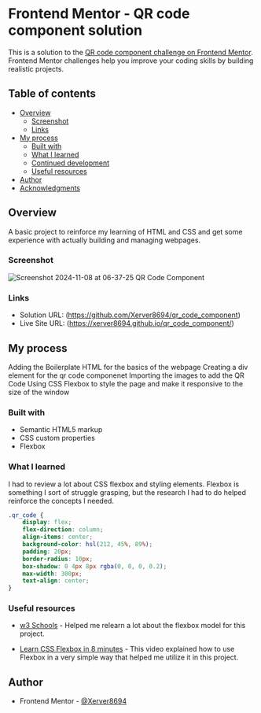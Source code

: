 # Frontend Mentor - QR code component solution

This is a solution to the [QR code component challenge on Frontend Mentor](https://www.frontendmentor.io/challenges/qr-code-component-iux_sIO_H). Frontend Mentor challenges help you improve your coding skills by building realistic projects. 

## Table of contents

- [Overview](#overview)
  - [Screenshot](#screenshot)
  - [Links](#links)
- [My process](#my-process)
  - [Built with](#built-with)
  - [What I learned](#what-i-learned)
  - [Continued development](#continued-development)
  - [Useful resources](#useful-resources)
- [Author](#author)
- [Acknowledgments](#acknowledgments)

## Overview

A basic project to reinforce my learning of HTML and CSS and get some experience with actually building and managing webpages. 

### Screenshot

![Screenshot 2024-11-08 at 06-37-25 QR Code Component](https://github.com/user-attachments/assets/67449506-fc61-4782-8aa7-44b32ac3a0a3)


### Links

- Solution URL: (https://github.com/Xerver8694/qr_code_component)
- Live Site URL: (https://xerver8694.github.io/qr_code_component/)

## My process

Adding the Boilerplate HTML for the basics of the webpage
Creating a div element for the qr code componenet
Importing the images to add the QR Code
Using CSS Flexbox to style the page and make it responsive to the size of the window

### Built with

- Semantic HTML5 markup
- CSS custom properties
- Flexbox

### What I learned

I had to review a lot about CSS flexbox and styling elements. Flexbox is something I sort of struggle grasping, but the research I had to do helped reinforce the concepts I needed.

```css
.qr_code {
    display: flex;
    flex-direction: column;
    align-items: center;
    background-color: hsl(212, 45%, 89%);
    padding: 20px;
    border-radius: 10px;
    box-shadow: 0 4px 8px rgba(0, 0, 0, 0.2); 
    max-width: 300px; 
    text-align: center;
}

```
### Useful resources

- [w3 Schools](https://www.w3schools.com/css/css3_flexbox.asp) - Helped me relearn a lot about the flexbox model for this project. 

- [Learn CSS Flexbox in 8 minutes](https://www.youtube.com/watch?v=phWxA89Dy94) - This video explained how to use Flexbox in a very simple way that helped me utilize it in this project.


## Author

- Frontend Mentor - [@Xerver8694](https://www.frontendmentor.io/profile/Xerver8694)
